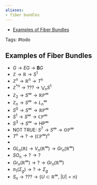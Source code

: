 ```yaml
---
aliases:
- fiber bundles
---
```


-   [Examples of Fiber Bundles](#examples-of-fiber-bundles)














Tags: \#todo

Examples of Fiber Bundles
-------------------------

-   $G \to EG \to {\mathbf{B}}G$
-   ${\mathbb{Z}}\to {\mathbb{R}}\to S^1$
-   ${\mathbb{Z}}^n \to {\mathbb{R}}^n \to T^n$
-   ${\mathbb{Z}}^{\ast n} \to ??? \to \bigvee_n S^1$
-   ${\mathbb{Z}}_2 \to S^\infty \to {\mathbb{RP}}^\infty$
-   ${\mathbb{Z}}_n \to S^\infty \to L_n^\infty$
-   $S^0 \to S^\infty \to {\mathbb{RP}}^\infty$
-   $S^1 \to S^\infty \to {\mathbb{CP}}^\infty$
-   $S^3 \to S^\infty \to {\operatorname{HP}}^\infty$
-   NOT TRUE: $S^7 \to S^\infty \to {\mathbb{OP}}^\infty$
-   $T^n \to ? \to ({\mathbb{CP}}^\infty)^n$
-   
-   $GL_n({\mathbb{R}}) \to V_n({\mathbb{R}}^\infty) \to Gr_n({\mathbb{R}}^\infty)$
-   $SO_n \to ? \to ?$
-   $Gr_n({\mathbb{R}}^\infty) \to ? \to Gr_n({\mathbb{R}}^\infty)$
-   $\pi_1(\Sigma_g) \to ? \to \Sigma_g$
-   $S_n \to ??? \to \left\{{U \subset {\mathbb{R}}^\infty,~ |U| = n}\right\}$
